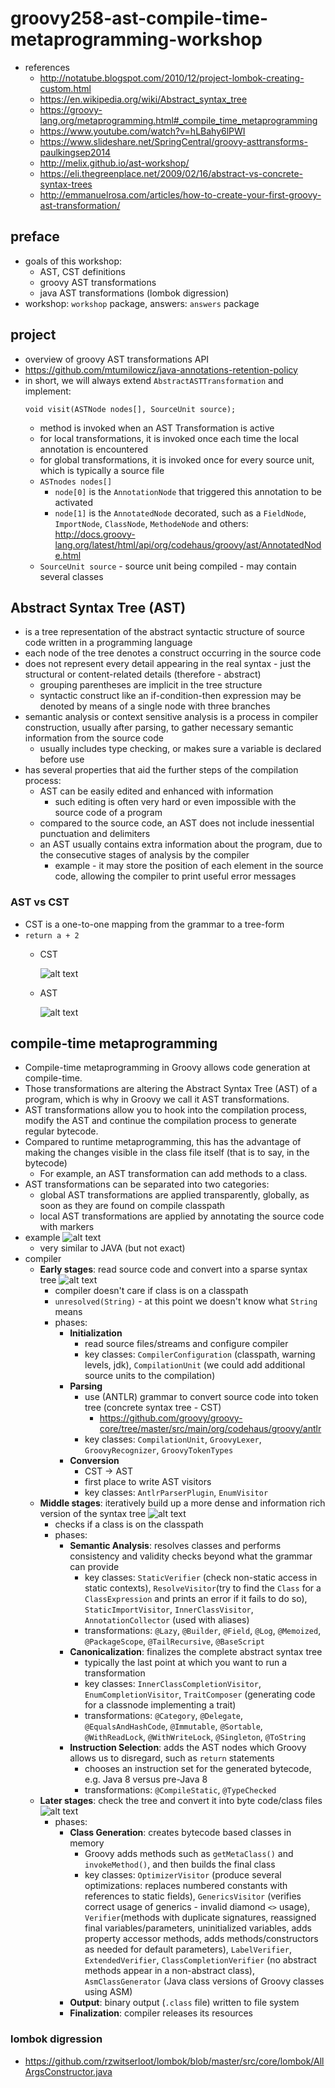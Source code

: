 # groovy258-ast-compile-time-metaprogramming-workshop

* references
    * http://notatube.blogspot.com/2010/12/project-lombok-creating-custom.html
    * https://en.wikipedia.org/wiki/Abstract_syntax_tree
    * https://groovy-lang.org/metaprogramming.html#_compile_time_metaprogramming
    * https://www.youtube.com/watch?v=hLBahy6lPWI
    * https://www.slideshare.net/SpringCentral/groovy-asttransforms-paulkingsep2014
    * http://melix.github.io/ast-workshop/
    * https://eli.thegreenplace.net/2009/02/16/abstract-vs-concrete-syntax-trees
    * http://emmanuelrosa.com/articles/how-to-create-your-first-groovy-ast-transformation/

## preface
* goals of this workshop:
    * AST, CST definitions
    * groovy AST transformations
    * java AST transformations (lombok digression)
* workshop: `workshop` package, answers: `answers` package

## project 
* overview of groovy AST transformations API
* https://github.com/mtumilowicz/java-annotations-retention-policy
* in short, we will always extend `AbstractASTTransformation` and implement:
    ```
    void visit(ASTNode nodes[], SourceUnit source);
    ```
    * method is invoked when an AST Transformation is active
    * for local transformations, it is invoked once each time the local annotation is encountered
    * for global transformations, it is invoked once for every source unit, which is typically a source file
    * `ASTnodes nodes[]`
        * `node[0]` is the `AnnotationNode` that triggered this annotation to be activated
        * `node[1]` is the `AnnotatedNode` decorated, such as a `FieldNode`, `ImportNode`, `ClassNode`, `MethodeNode` 
        and others: http://docs.groovy-lang.org/latest/html/api/org/codehaus/groovy/ast/AnnotatedNode.html
     * `SourceUnit source` - source unit being compiled - may contain several classes
    
## Abstract Syntax Tree (AST) 
* is a tree representation of the abstract syntactic structure of source code written in a programming language
* each node of the tree denotes a construct occurring in the source code
* does not represent every detail appearing in the real syntax - just the structural or content-related 
details (therefore - abstract)
    * grouping parentheses are implicit in the tree structure
    * syntactic construct like an if-condition-then expression may be denoted by means of a single node with 
    three branches
* semantic analysis or context sensitive analysis is a process in compiler construction, usually after parsing, to 
    gather necessary semantic information from the source code
    * usually includes type checking, or makes sure a variable is declared before use
* has several properties that aid the further steps of the compilation process:
    * AST can be easily edited and enhanced with information
        * such editing is often very hard or even impossible with the source code of a program
    * compared to the source code, an AST does not include inessential punctuation and delimiters
    * an AST usually contains extra information about the program, due to the consecutive stages of analysis by the 
    compiler
        * example - it may store the position of each element in the source code, allowing the compiler to print 
    useful error messages
    
### AST vs CST
* CST is a one-to-one mapping from the grammar to a tree-form
* `return a + 2`
    * CST
    
        ![alt text](img/cst.png)
    * AST
    
        ![alt text](img/ast.png)

## compile-time metaprogramming
* Compile-time metaprogramming in Groovy allows code generation at compile-time.
* Those transformations are altering the Abstract Syntax Tree (AST) of a program, which is why in Groovy we call it 
AST transformations. 
* AST transformations allow you to hook into the compilation process, modify the AST and 
continue the compilation process to generate regular bytecode.
* Compared to runtime metaprogramming, this has the advantage of making the changes visible in the class file itself 
(that is to say, in the bytecode)
    * For example, an AST transformation can add methods to a class.
* AST transformations can be separated into two categories:
    * global AST transformations are applied transparently, globally, as soon as they are found on compile classpath
    * local AST transformations are applied by annotating the source code with markers
* example
![alt text](img/groovy-ast-bytecode.png)
    * very similar to JAVA (but not exact)
* compiler
    * **Early stages**: read source code and convert into a sparse syntax tree
        ![alt text](img/early-stages.png)
        * compiler doesn't care if class is on a classpath
        * `unresolved(String)` - at this point we doesn't know what `String` means
        * phases:
            * **Initialization**
                * read source files/streams and configure compiler
                * key classes: `CompilerConfiguration` (classpath, warning levels, jdk), `CompilationUnit` (we could 
                add additional source units to the compilation)
            * **Parsing**
                * use (ANTLR) grammar to convert source code into token tree (concrete syntax tree - CST)
                    * https://github.com/groovy/groovy-core/tree/master/src/main/org/codehaus/groovy/antlr
                * key classes: `CompilationUnit`, `GroovyLexer`, `GroovyRecognizer`, `GroovyTokenTypes`
            * **Conversion**
                * CST -> AST
                * first place to write AST visitors
                * key classes: `AntlrParserPlugin`, `EnumVisitor`
    * **Middle stages**: iteratively build up a more dense and information rich version of the syntax tree
        ![alt text](img/middle-stages.png)
        * checks if a class is on the classpath
        * phases:
            * **Semantic Analysis**: resolves classes and performs consistency and validity checks beyond what the 
            grammar can provide
                * key classes: `StaticVerifier` (check non-static access in static contexts), `ResolveVisitor`(try to 
                find the `Class` for a `ClassExpression` and prints an error if it fails to do so), 
                `StaticImportVisitor`, `InnerClassVisitor`, `AnnotationCollector` (used with aliases)
                * transformations: `@Lazy`, `@Builder`, `@Field`, `@Log`, `@Memoized`, `@PackageScope`, 
                `@TailRecursive`, `@BaseScript`
            * **Canonicalization**: finalizes the complete abstract syntax tree
                * typically the last point at which you want to run a transformation
                * key classes: `InnerClassCompletionVisitor`, `EnumCompletionVisitor`, `TraitComposer` (generating code 
                for a classnode implementing a trait)
                * transformations: `@Category`, `@Delegate`, `@EqualsAndHashCode`, `@Immutable`, `@Sortable`, 
                `@WithReadLock`, `@WithWriteLock`, `@Singleton`, `@ToString`
            * **Instruction Selection**: adds the AST nodes which Groovy allows us to disregard, such as `return` 
            statements
                * chooses an instruction set for the generated bytecode, e.g. Java 8 versus pre-Java 8
                * transformations: `@CompileStatic`, `@TypeChecked`
    * **Later stages**: check the tree and convert it into byte code/class files
        ![alt text](img/later-stages.png)
        * phases:
            * **Class Generation**: creates bytecode based classes in memory
                * Groovy adds methods such as `getMetaClass()` and `invokeMethod()`, and then builds the final class
                * key classes: `OptimizerVisitor` (produce several optimizations: replaces numbered constants with 
                references to static fields), `GenericsVisitor` (verifies correct usage of generics - invalid diamond 
                `<>` usage), `Verifier`(methods with duplicate signatures, reassigned final variables/parameters, 
                uninitialized variables, adds property accessor methods, adds methods/constructors as needed for 
                default parameters), `LabelVerifier`, `ExtendedVerifier`, 
                `ClassCompletionVerifier` (no abstract methods appear in a non-abstract class), `AsmClassGenerator` 
                (Java class versions of Groovy classes using ASM)
            * **Output**: binary output (`.class` file) written to file system
            * **Finalization**: compiler releases its resources
### lombok digression
* https://github.com/rzwitserloot/lombok/blob/master/src/core/lombok/AllArgsConstructor.java